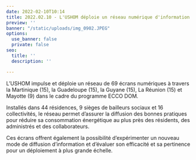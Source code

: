 ```yaml
---
date: 2022-02-10T10:14
title: 2022.02.10 - L'USHOM déploie un réseau numérique d'information
preview: ''
banner: "/static/uploads/img_0902.JPEG"
options:
  use_banner: false
  private: false
seo:
  title: ''
  description: ''

---
```

L’USHOM impulse et déploie un réseau de 69 écrans numériques à travers la Martinique (15), la Guadeloupe (15), la Guyane (15), La Réunion (15) et Mayotte (9) dans le cadre du programme ECCO DOM.

Installés dans 44 résidences, 9 sièges de bailleurs sociaux et 16 collectivités, le réseau permet d’assurer la diffusion des bonnes pratiques pour réduire sa consommation énergétique au plus près des résidents, des administrés et des collaborateurs.

Ces écrans offrent également la possibilité d’expérimenter un nouveau mode de diffusion d’information et d’évaluer son efficacité et sa pertinence pour un déploiement à plus grande échelle.